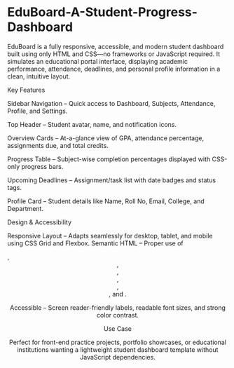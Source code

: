 # EduBoard-A-Student-Progress-Dashboard



EduBoard is a fully responsive, accessible, and modern student dashboard built using only HTML and CSS—no frameworks or JavaScript required. It simulates an educational portal interface, displaying academic performance, attendance, deadlines, and personal profile information in a clean, intuitive layout.

Key Features

Sidebar Navigation – Quick access to Dashboard, Subjects, Attendance, Profile, and Settings.

Top Header – Student avatar, name, and notification icons.

Overview Cards – At-a-glance view of GPA, attendance percentage, assignments due, and total credits.

Progress Table – Subject-wise completion percentages displayed with CSS-only progress bars.

Upcoming Deadlines – Assignment/task list with date badges and status tags.

Profile Card – Student details like Name, Roll No, Email, College, and Department.

Design & Accessibility

Responsive Layout – Adapts seamlessly for desktop, tablet, and mobile using CSS Grid and Flexbox.
Semantic HTML – Proper use of <nav>, <header>, <section>, <article>, <aside>, <footer>, and <table>.

Accessible – Screen reader-friendly labels, readable font sizes, and strong color contrast.

Use Case

Perfect for front-end practice projects, portfolio showcases, or educational institutions wanting a lightweight student dashboard template without JavaScript dependencies.


